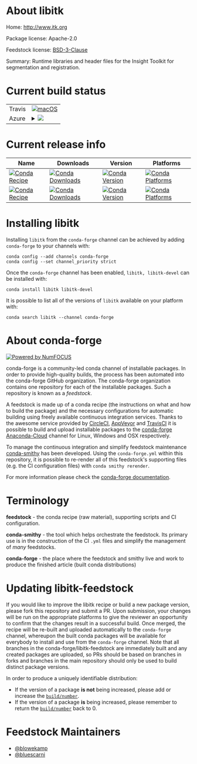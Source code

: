 About libitk
============

Home: http://www.itk.org

Package license: Apache-2.0

Feedstock license: [BSD-3-Clause](https://github.com/conda-forge/libitk-feedstock/blob/master/LICENSE.txt)

Summary: Runtime libraries and header files for the Insight Toolkit for segmentation and registration.

Current build status
====================


<table><tr>
    <td>Travis</td>
    <td>
      <a href="https://travis-ci.com/conda-forge/libitk-feedstock">
        <img alt="macOS" src="https://img.shields.io/travis/com/conda-forge/libitk-feedstock/master.svg?label=macOS">
      </a>
    </td>
  </tr>
    
  <tr>
    <td>Azure</td>
    <td>
      <details>
        <summary>
          <a href="https://dev.azure.com/conda-forge/feedstock-builds/_build/latest?definitionId=5006&branchName=master">
            <img src="https://dev.azure.com/conda-forge/feedstock-builds/_apis/build/status/libitk-feedstock?branchName=master">
          </a>
        </summary>
        <table>
          <thead><tr><th>Variant</th><th>Status</th></tr></thead>
          <tbody><tr>
              <td>linux_64</td>
              <td>
                <a href="https://dev.azure.com/conda-forge/feedstock-builds/_build/latest?definitionId=5006&branchName=master">
                  <img src="https://dev.azure.com/conda-forge/feedstock-builds/_apis/build/status/libitk-feedstock?branchName=master&jobName=linux&configuration=linux_64_" alt="variant">
                </a>
              </td>
            </tr><tr>
              <td>linux_ppc64le</td>
              <td>
                <a href="https://dev.azure.com/conda-forge/feedstock-builds/_build/latest?definitionId=5006&branchName=master">
                  <img src="https://dev.azure.com/conda-forge/feedstock-builds/_apis/build/status/libitk-feedstock?branchName=master&jobName=linux&configuration=linux_ppc64le_" alt="variant">
                </a>
              </td>
            </tr><tr>
              <td>osx_64</td>
              <td>
                <a href="https://dev.azure.com/conda-forge/feedstock-builds/_build/latest?definitionId=5006&branchName=master">
                  <img src="https://dev.azure.com/conda-forge/feedstock-builds/_apis/build/status/libitk-feedstock?branchName=master&jobName=osx&configuration=osx_64_" alt="variant">
                </a>
              </td>
            </tr><tr>
              <td>osx_arm64</td>
              <td>
                <a href="https://dev.azure.com/conda-forge/feedstock-builds/_build/latest?definitionId=5006&branchName=master">
                  <img src="https://dev.azure.com/conda-forge/feedstock-builds/_apis/build/status/libitk-feedstock?branchName=master&jobName=osx&configuration=osx_arm64_" alt="variant">
                </a>
              </td>
            </tr><tr>
              <td>win_64</td>
              <td>
                <a href="https://dev.azure.com/conda-forge/feedstock-builds/_build/latest?definitionId=5006&branchName=master">
                  <img src="https://dev.azure.com/conda-forge/feedstock-builds/_apis/build/status/libitk-feedstock?branchName=master&jobName=win&configuration=win_64_" alt="variant">
                </a>
              </td>
            </tr>
          </tbody>
        </table>
      </details>
    </td>
  </tr>
</table>

Current release info
====================

| Name | Downloads | Version | Platforms |
| --- | --- | --- | --- |
| [![Conda Recipe](https://img.shields.io/badge/recipe-libitk-green.svg)](https://anaconda.org/conda-forge/libitk) | [![Conda Downloads](https://img.shields.io/conda/dn/conda-forge/libitk.svg)](https://anaconda.org/conda-forge/libitk) | [![Conda Version](https://img.shields.io/conda/vn/conda-forge/libitk.svg)](https://anaconda.org/conda-forge/libitk) | [![Conda Platforms](https://img.shields.io/conda/pn/conda-forge/libitk.svg)](https://anaconda.org/conda-forge/libitk) |
| [![Conda Recipe](https://img.shields.io/badge/recipe-libitk--devel-green.svg)](https://anaconda.org/conda-forge/libitk-devel) | [![Conda Downloads](https://img.shields.io/conda/dn/conda-forge/libitk-devel.svg)](https://anaconda.org/conda-forge/libitk-devel) | [![Conda Version](https://img.shields.io/conda/vn/conda-forge/libitk-devel.svg)](https://anaconda.org/conda-forge/libitk-devel) | [![Conda Platforms](https://img.shields.io/conda/pn/conda-forge/libitk-devel.svg)](https://anaconda.org/conda-forge/libitk-devel) |

Installing libitk
=================

Installing `libitk` from the `conda-forge` channel can be achieved by adding `conda-forge` to your channels with:

```
conda config --add channels conda-forge
conda config --set channel_priority strict
```

Once the `conda-forge` channel has been enabled, `libitk, libitk-devel` can be installed with:

```
conda install libitk libitk-devel
```

It is possible to list all of the versions of `libitk` available on your platform with:

```
conda search libitk --channel conda-forge
```


About conda-forge
=================

[![Powered by NumFOCUS](https://img.shields.io/badge/powered%20by-NumFOCUS-orange.svg?style=flat&colorA=E1523D&colorB=007D8A)](http://numfocus.org)

conda-forge is a community-led conda channel of installable packages.
In order to provide high-quality builds, the process has been automated into the
conda-forge GitHub organization. The conda-forge organization contains one repository
for each of the installable packages. Such a repository is known as a *feedstock*.

A feedstock is made up of a conda recipe (the instructions on what and how to build
the package) and the necessary configurations for automatic building using freely
available continuous integration services. Thanks to the awesome service provided by
[CircleCI](https://circleci.com/), [AppVeyor](https://www.appveyor.com/)
and [TravisCI](https://travis-ci.com/) it is possible to build and upload installable
packages to the [conda-forge](https://anaconda.org/conda-forge)
[Anaconda-Cloud](https://anaconda.org/) channel for Linux, Windows and OSX respectively.

To manage the continuous integration and simplify feedstock maintenance
[conda-smithy](https://github.com/conda-forge/conda-smithy) has been developed.
Using the ``conda-forge.yml`` within this repository, it is possible to re-render all of
this feedstock's supporting files (e.g. the CI configuration files) with ``conda smithy rerender``.

For more information please check the [conda-forge documentation](https://conda-forge.org/docs/).

Terminology
===========

**feedstock** - the conda recipe (raw material), supporting scripts and CI configuration.

**conda-smithy** - the tool which helps orchestrate the feedstock.
                   Its primary use is in the construction of the CI ``.yml`` files
                   and simplify the management of *many* feedstocks.

**conda-forge** - the place where the feedstock and smithy live and work to
                  produce the finished article (built conda distributions)


Updating libitk-feedstock
=========================

If you would like to improve the libitk recipe or build a new
package version, please fork this repository and submit a PR. Upon submission,
your changes will be run on the appropriate platforms to give the reviewer an
opportunity to confirm that the changes result in a successful build. Once
merged, the recipe will be re-built and uploaded automatically to the
`conda-forge` channel, whereupon the built conda packages will be available for
everybody to install and use from the `conda-forge` channel.
Note that all branches in the conda-forge/libitk-feedstock are
immediately built and any created packages are uploaded, so PRs should be based
on branches in forks and branches in the main repository should only be used to
build distinct package versions.

In order to produce a uniquely identifiable distribution:
 * If the version of a package **is not** being increased, please add or increase
   the [``build/number``](https://docs.conda.io/projects/conda-build/en/latest/resources/define-metadata.html#build-number-and-string).
 * If the version of a package **is** being increased, please remember to return
   the [``build/number``](https://docs.conda.io/projects/conda-build/en/latest/resources/define-metadata.html#build-number-and-string)
   back to 0.

Feedstock Maintainers
=====================

* [@blowekamp](https://github.com/blowekamp/)
* [@bluescarni](https://github.com/bluescarni/)

